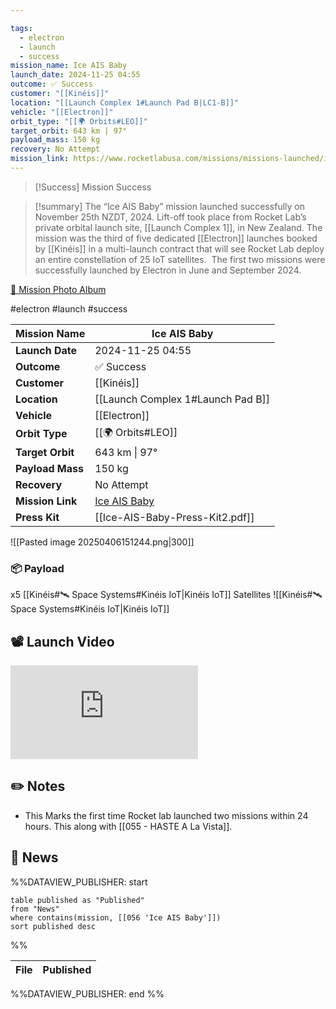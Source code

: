 ```yaml
---

tags:
  - electron
  - launch
  - success
mission_name: Ice AIS Baby
launch_date: 2024-11-25 04:55
outcome: ✅ Success
customer: "[[Kinéis]]"
location: "[[Launch Complex 1#Launch Pad B|LC1-B]]"
vehicle: "[[Electron]]"
orbit_type: "[[🌍 Orbits#LEO]]"
target_orbit: 643 km | 97°
payload_mass: 150 kg
recovery: No Attempt
mission_link: https://www.rocketlabusa.com/missions/missions-launched/ice-ais-baby/
---
```


>[!Success] Mission Success

>[!summary]
The “Ice AIS Baby” mission launched successfully on November 25th NZDT, 2024. Lift-off took place from Rocket Lab’s private orbital launch site, [[Launch Complex 1]], in New Zealand. The mission was the third of five dedicated [[Electron]] launches booked by [[Kinéis]] in a multi-launch contract that will see Rocket Lab deploy an entire constellation of 25 IoT satellites.  The first two missions were successfully launched by Electron in June and September 2024. 
>
[📸 Mission Photo Album](https://www.flickr.com/photos/rocketlab/albums/72177720322166233/)

#electron #launch #success

| **Mission Name** | Ice AIS Baby                                                                          |
| ---------------- | ------------------------------------------------------------------------------------- |
| **Launch Date**  | 2024-11-25 04:55                                                                      |
| **Outcome**      | ✅ Success                                                                             |
| **Customer**     | [[Kinéis]]                                                                            |
| **Location**     | [[Launch Complex 1#Launch Pad B]]                                                     |
| **Vehicle**      | [[Electron]]                                                                          |
| **Orbit Type**   | [[🌍 Orbits#LEO]]                                                                     |
| **Target Orbit** | 643 km &#124; 97°                                                                     |
| **Payload Mass** | 150 kg                                                                                |
| **Recovery**     | No Attempt                                                                            |
| **Mission Link** | [Ice AIS Baby](https://www.rocketlabusa.com/missions/missions-launched/ice-ais-baby/) |
| **Press Kit**    | [[Ice-AIS-Baby-Press-Kit2.pdf]]                                                       |

![[Pasted image 20250406151244.png|300]]

### 📦 Payload

x5 [[Kinéis#🛰️ Space Systems#Kinéis IoT|Kinéis IoT]] Satellites ![[Kinéis#🛰️ Space Systems#Kinéis IoT|Kinéis IoT]]

## 📽️ Launch Video

<div class="responsive-video">
<iframe src="https://www.youtube.com/embed/i081vyh3WO0" title="Rocket Lab&#39;s Electron - Ice AIS Baby Mission" frameborder="0" allow="accelerometer; autoplay; clipboard-write; encrypted-media; gyroscope; picture-in-picture; web-share" referrerpolicy="strict-origin-when-cross-origin" allowfullscreen></iframe>     
</div>

## ✏️ Notes

- This Marks the first time Rocket lab launched two missions within 24 hours. This along with [[055 - HASTE A La Vista]].

## 📰 News
%%DATAVIEW_PUBLISHER: start
```
table published as "Published"
from "News"
where contains(mission, [[056 'Ice AIS Baby']])
sort published desc
```
%%

| File | Published |
| ---- | --------- |

%%DATAVIEW_PUBLISHER: end %%